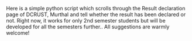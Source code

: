 Here is a simple python script which scrolls through the Result declaration page of DCRUST, Murthal and tell whether the result has been declared or not. Right now, it works for only 2nd semester students but will be developed for all the semesters further..
All suggestions are warmly welcome!